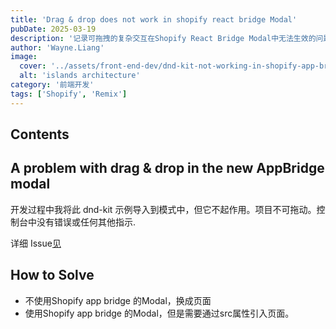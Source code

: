 ```yaml
---
title: 'Drag & drop does not work in shopify react bridge Modal'
pubDate: 2025-03-19
description: '记录可拖拽的复杂交互在Shopify React Bridge Modal中无法生效的问题'
author: 'Wayne.Liang'
image:
  cover: '../assets/front-end-dev/dnd-kit-not-working-in-shopify-app-bridge-modal-cover.jpg'
  alt: 'islands architecture'
category: '前端开发'
tags: ['Shopify', 'Remix']
---
```


## Contents

## A problem with drag & drop in the new AppBridge modal

开发过程中我将此 dnd-kit 示例导入到模式中，但它不起作用。项目不可拖动。控制台中没有错误或任何其他指示.

详细 Issue[见](https://github.com/Shopify/shopify-app-bridge/issues/364)

## How to Solve

- 不使用Shopify app bridge 的Modal，换成页面
- 使用Shopify app bridge 的Modal，但是需要通过src属性引入页面。
